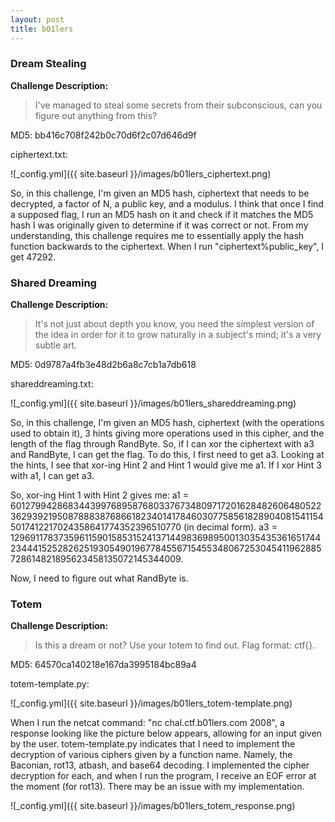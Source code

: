 ```yaml
---
layout: post
title: b01lers
---
```


### Dream Stealing


**Challenge Description:** 


>I've managed to steal some secrets from their subconscious, can you figure out anything from this?


MD5: bb416c708f242b0c70d6f2c07d646d9f


ciphertext.txt:

![_config.yml]({{ site.baseurl }}/images/b01lers_ciphertext.png)


So, in this challenge, I'm given an MD5 hash, ciphertext that needs to be decrypted, a factor of N, a public key, and a modulus. I think that once I find a supposed flag, I run an MD5 hash on it and check if it matches the MD5 hash I was originally given to determine if it was correct or not. From my understanding, this challenge requires me to essentially apply the hash function backwards to the ciphertext. When I run "ciphertext%public_key", I get 47292.


### Shared Dreaming


**Challenge Description:** 


>It's not just about depth you know, you need the simplest version of the idea in order for it to grow naturally in a subject's mind; it's a very subtle art.


MD5: 0d9787a4fb3e48d2b6a8c7cb1a7db618


shareddreaming.txt:

![_config.yml]({{ site.baseurl }}/images/b01lers_shareddreaming.png)


So, in this challenge, I'm given an MD5 hash, ciphertext (with the operations used to obtain it), 3 hints giving more operations used in this cipher, and the length of the flag through RandByte. So, if I can xor the ciphertext with a3 and RandByte, I can get the flag. To do this, 
I first need to get a3. Looking at the hints, I see that xor-ing Hint 2 and Hint 1 would give me a1. If I xor Hint 3 with a1, I can get a3.


So, xor-ing Hint 1 with Hint 2 gives me:
a1 = 6012799428683443997689587680337673480971720162848260648052236293921950878883876866182340141784603077585618289040815411545017412217024358641774352396510770 (in decimal form). a3 = 12969117837359611590158531524137144983698950013035435361651744234441525282625193054901967784556715455348067253045411962885728614821895623458135072145344009.


Now, I need to figure out what RandByte is.

### Totem


**Challenge Description:** 


>Is this a dream or not? Use your totem to find out. Flag format: ctf{}.


MD5: 64570ca140218e167da3995184bc89a4


totem-template.py:

![_config.yml]({{ site.baseurl }}/images/b01lers_totem-template.png)


When I run the netcat command: "nc chal.ctf.b01lers.com 2008", a response looking like the picture below appears, allowing for an input given by the user. totem-template.py indicates that I need to implement the decryption of various ciphers given by a function name. Namely, the Baconian, rot13, atbash, and base64 decoding. I implemented the cipher decryption for each, and when I run the program, I receive an EOF error at the moment (for rot13). There may be an issue with my implementation.


![_config.yml]({{ site.baseurl }}/images/b01lers_totem_response.png)